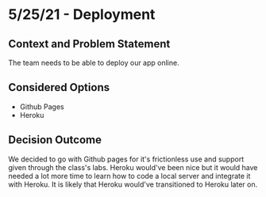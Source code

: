 # 5/25/21 - Deployment
## Context and Problem Statement

The team needs to be able to deploy our app online.

## Considered Options

* Github Pages
* Heroku

## Decision Outcome

We decided to go with Github pages for it's frictionless use and support given through the class's labs. Heroku would've been nice but it would have needed a lot more time to learn how to code a local server and integrate it with Heroku. It is likely that Heroku would've transitioned to Heroku later on.